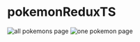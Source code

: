 # pokemonReduxTS
![all pokemons page](https://i.ibb.co/mBnPHxx/all-min.png) 
![one pokemon page](https://i.ibb.co/R471f95/one-min.png)

